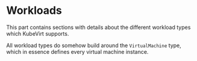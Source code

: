 # Workloads

This part contains sections with details about the different workload types which KubeVirt supports.

All workload types do somehow build around the `VirtualMachine` type, which in essence defines every virtual machine instance.

